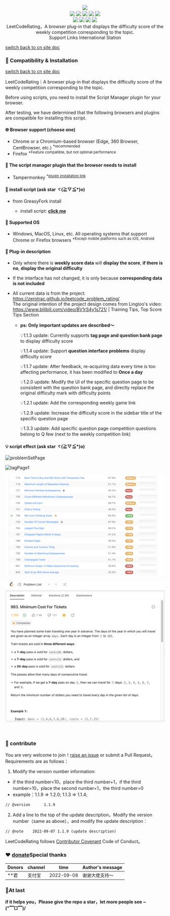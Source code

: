<p align=center>
<img src="https://cdn.jsdelivr.net/gh/zhang-wangz/LeetCodeRating/images/logo.png"/>
  <br>
  <a title="Hits" target="_blank" href="https://github.com/zhang-wangz/LeetCodeRating"><img src="https://hits.b3log.org/zhang-wangz/LeetCodeRating.svg"></a>
  <img src="https://img.shields.io/github/stars/zhang-wangz/LeetCodeRating?style=flat-square"/>
  <img src="https://img.shields.io/github/contributors/zhang-wangz/LeetCodeRating?style=flat-square"/>
  <img src="https://img.shields.io/github/commit-activity/y/zhang-wangz/LeetCodeRating?style=flat-square"/>
  <img src="https://img.shields.io/github/last-commit/zhang-wangz/LeetCodeRating?style=flat-square"/>
  <br>
  <img src="https://img.shields.io/github/issues/zhang-wangz/LeetCodeRating?style=flat-square"/>
  <img src="https://img.shields.io/github/issues-pr/zhang-wangz/LeetCodeRating?style=flat-square"/>
  <img src="https://img.shields.io/github/watchers/zhang-wangz/LeetCodeRating?style=flat-square"/>
  <img src="https://img.shields.io/github/issues-closed/zhang-wangz/LeetCodeRating?style=flat-square"/>
  <br>
  LeetCodeRating，A browser plug-in that displays the difficulty score of the weekly competition corresponding to the topic.
  <br>
  Support Links International Station
</p>

[switch back to cn site doc](https://github.com/zhang-wangz/LeetCodeRating/tree/main)

### :iphone: Compatibility & Installation
[switch back to cn site doc](https://github.com/zhang-wangz/LeetCodeRating/tree/main)

LeetCodeRating｜A browser plug-in that displays the difficulty score of the weekly competition corresponding to the topic.  

Before using scripts, you need to install the Script Manager plugin for your browser.

After testing, we have determined that the following browsers and plugins are compatible for installing this script.

#### :globe_with_meridians: Browser support (choose one)

* Chrome or a Chromium-based browser (Edge, 360 Browser, CentBrowser, etc.) <sup>*recommended</sup>
* Firefox <sup>*Feature compatible, but not optimal performance</sup>

#### :see_no_evil: The script manager plugin that the browser needs to install

* Tampermonkey  <sup>*<a href="https://www.tampermonkey.net/">plugin installation link</a></sup>

#### :page_facing_up: install script (ask star ヾ(≧▽≦*)o)

* from GreasyFork install
  
  - install script: **[click me](https://greasyfork.org/zh-CN/scripts/457303-leetcoderating-english)**

#### :test_tube: Supported OS

* Windows, MacOS, Linux, etc. All operating systems that support Chrome or Firefox browsers <sup>*Except mobile platforms such as iOS, Android</sup>



#### 🐒 Plug-in description

- Only where there is **weekly score data** will **display the score**, **if there is no**, **display the original difficulty**

- If the interface has not changed, it is only because **corresponding data is not included**

- All current data is from the project: https://zerotrac.github.io/leetcode_problem_rating/    <br/>
  The original intention of the project design comes from Lingloo's video: https://www.bilibili.com/video/BV1rS4y1s721/ | Training Tips, Top Score Tips Section

  - **ps: Only important updates are described～**

    💡1.1.3 update: Currently supports **tag page and question bank page** to display difficulty score

    💡1.1.4 update: Support **question interface problems** display difficulty score

    💡1.1.7 update: After feedback, re-acquiring data every time is too affecting performance, it has been modified to **Once a day**
  
    💡1.2.0 update: Modify the UI of the specific question page to be consistent with the question bank page, and directly replace the original difficulty mark with difficulty points
  
    💡1.2.1 update: Add the corresponding weekly game link
    
    💡1.2.9 update: Increase the difficulty score in the sidebar title of the specific question page
    
    💡1.3.3 update: Add specific question page competition questions belong to Q few (next to the weekly competition link)


#### 💡 script effect (ask star ヾ(≧▽≦*)o)

![problemSetPage](https://cdn.jsdelivr.net/gh/wwwld1/LeetCodeRating/images/problemSetPage.png)

![tagPage1](https://cdn.jsdelivr.net/gh/zhang-wangz/LeetCodeRating/images/tagPage1.png)

![tagPage2](./images/tagPage2.png)

![problemPage](./images/problemPage.png)

<br/>

### :rocket: contribute
You are very welcome to join！[raise an issue](https://github.com/zhang-wangz/LeetCodeRating/issues/new?assignees=athony.w&labels=help+wanted&template=ISSUE_TEMPLATE.md&title=) or submit a Pull Request。<br/>
Requirements are as follows： <br/>

1. Modify the version number information:
- if the third number<10，place the third number+1，if the third number=10，place the second number+1，the third number=0
- example：1.1.9 => 1.2.0; 1.1.3 => 1.1.4;
```
// @version      1.1.9
```
2. Add a line to the top of the update description，Modify the version number（same as above），and modify the update description：
```
// @note    2022-09-07 1.1.9 (update description)
```
LeetCodeRating follows [Contributor Covenant](http://contributor-covenant.org/version/1/3/0/) Code of Conduct。

### :heart: [donate](https://www.showdoc.com.cn/2069209189620830)Special thanks
| Donors | channel | time                 | Author's message           |
|-----| -- | -------------------- | ------------------ |
| **君 | 支付宝 | 2022-09-08 | 谢谢大佬支持～             |

### 🍬At last
**if it helps you，Please give the repo a star，let more people see ~ ("▔□▔)/**
